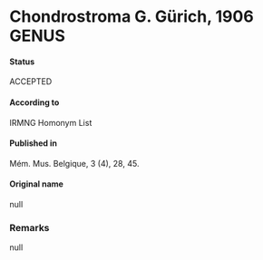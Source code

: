 # Chondrostroma G. Gürich, 1906 GENUS

#### Status
ACCEPTED

#### According to
IRMNG Homonym List

#### Published in
Mém. Mus. Belgique, 3 (4), 28, 45.

#### Original name
null

### Remarks
null